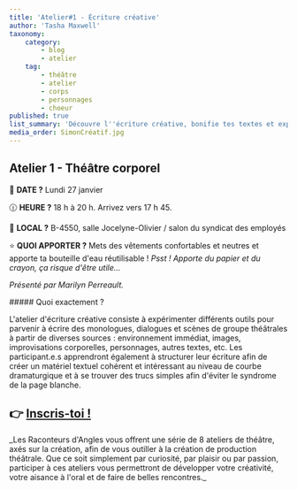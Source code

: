 ```yaml
---
title: 'Atelier#1 - Écriture créative'
author: 'Tasha Maxwell'
taxonomy:
    category:
        - blog
        - atelier
    tag:
        - théâtre
        - atelier
        - corps
        - personnages
        - choeur
published: true
list_summary: 'Découvre l''écriture créative, bonifie tes textes et expérimente avec l''écriture de monologues, dialoges et scènes de théâtre.'
media_order: SimonCréatif.jpg
---
```


## Atelier 1 - Théâtre corporel
📆 **DATE ?** Lundi 27 janvier

🕧 **HEURE ?** 18 h à 20 h. Arrivez vers 17 h 45.

📍 **LOCAL ?** B-4550, salle Jocelyne-Olivier / salon du syndicat des employés

⭐ **QUOI APPORTER ?** Mets des vêtements confortables et neutres et apporte ta bouteille d'eau réutilisable !
_Psst ! Apporte du papier et du crayon, ça risque d'être utile..._

_Présenté par Marilyn Perreault._
<p>
    <p>
	</p>
</p>
##### Quoi exactement ?

L'atelier d'écriture créative consiste à expérimenter différents outils pour parvenir à écrire des monologues, dialogues et scènes de groupe théâtrales à partir de diverses sources : environnement immédiat, images, improvisations corporelles, personnages, autres textes, etc. Les participant.e.s apprendront également à structurer leur écriture afin de créer un matériel textuel cohérent et intéressant au niveau de courbe dramaturgique et à se trouver des trucs simples afin d'éviter le syndrome de la page blanche.

## 👉 [Inscris-toi !](https://lepointdevente.com/billets/ecriture-hiv2025)

<p>
    <span class="line"></span>
</p>
_Les Raconteurs d'Angles vous offrent une série de 8 ateliers de théâtre, axés sur la création, afin de vous outiller à la création de production théâtrale.
Que ce soit simplement par curiosité, par plaisir ou par passion, participer à ces ateliers vous permettront de développer votre créativité, votre aisance à l'oral et de faire de belles rencontres._
